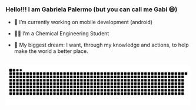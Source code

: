 ### Hello!!! I am Gabriela Palermo (but you can call me Gabi 😄)


- 📱 I’m currently working on mobile development (android)
- 👩‍🔬 I’m a Chemical Engineering Student
- 🚀 My biggest dream: I want, through my knowledge and actions, to help make the world a better place.

  ##
 
<div> 
 
  ![Snake animation](https://github.com/gabrielapalermo/gabrielapalermo/blob/output/github-contribution-grid-snake.svg)
 
</div>

